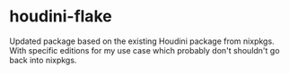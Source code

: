# houdini-flake

Updated package based on the existing Houdini package from nixpkgs. With specific editions for my use case which probably don't shouldn't go back into nixpkgs.
